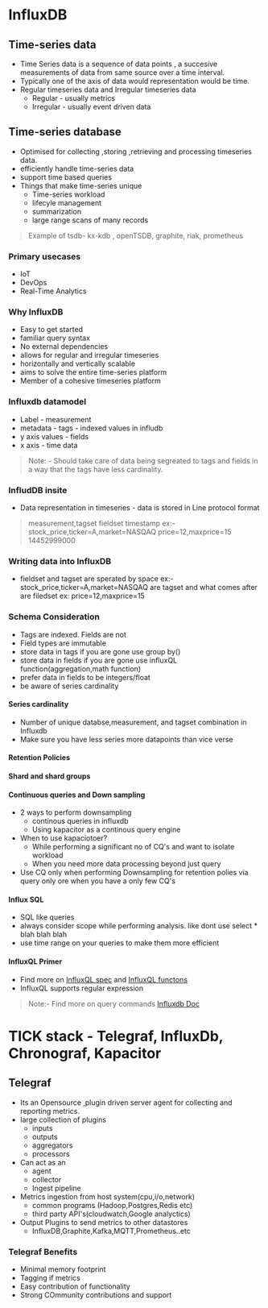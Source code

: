 # InfluxDB

## Time-series data
- Time Series data is a sequence of data points , a succesive measurements of data from same source over a time interval.
- Typically one of the axis of data would representation would be time.
- Regular timeseries data and Irregular timeseries data
  - Regular - usually metrics
  - Irregular - usually event driven data
## Time-series database
- Optimised for collecting ,storing ,retrieving and processing timeseries data.
- efficiently handle time-series data
- support time based queries
- Things that make time-series unique
  - Time-series workload
  - lifecyle management
  - summarization
  - large range scans of many records
> Example of tsdb- kx-kdb , openTSDB, graphite, riak, prometheus

### Primary usecases
- IoT
- DevOps
- Real-Time Analytics

### Why InfluxDB
- Easy to get started
- familiar query syntax
- No external dependencies
- allows for regular and irregular timeseries 
- horizontally and vertically scalable
- aims to solve the entire time-series platform
- Member of a cohesive timeseries platform
### Influxdb datamodel
- Label - measurement
- metadata - tags - indexed values in infludb
- y axis values - fields
- x axis - time data

> Note: - Should take care of data being segreated to tags and fields 
> in a way that the tags have less cardinality.
### InfludDB insite
- Data representation in timeseries - data is stored in Line protocol format 
> measurement,tagset fieldset timestamp
> ex:- stock_price,ticker=A,market=NASQAQ price=12,maxprice=15 14452999000
### Writing data into InfluxDB
- fieldset and tagset are sperated by space
  ex:-  stock_price,ticker=A,market=NASQAQ are tagset and what comes after are filedset ex: price=12,maxprice=15
### Schema Consideration
- Tags are indexed. Fields are not
- Field types are immutable
- store data in tags if you are gone use group by()
- store data in fields if you are gone use influxQL function(aggregation,math function)
- prefer data in fields to be integers/float
- be aware of series cardinality
#### Series cardinality
- Number of unique databse,measurement, and tagset combination in Influxdb
- Make sure you have less series more datapoints than vice verse
#### Retention Policies
#### Shard and shard groups
#### Continuous queries and Down sampling
- 2 ways to perform downsampling 
  - continous queries in influxdb
  - Using kapacitor as a continous query engine
- When to use kapaciotoer?
  - While performing a significant no of CQ's and want to isolate workload
  - When you need more data processing beyond just query
- Use CQ only when performing Downsampling for retention polies via query only ore when you have a only few CQ's
#### Influx SQL
- SQL like queries
- always consider scope while performing analysis. like dont use select * blah blah blah
- use time range on your queries to make them more efficient
#### InfluxQL Primer
- Find more on [InfluxQL spec](https://docs.influxdata.com/influxdb/v1.7/query_language/spec/) and [InfluxQL functons](https://docs.influxdata.com/influxdb/v1.7/query_language/functions/)
- InfluxQL supports regular expression


> Note:- Find more on query commands [Influxdb Doc](https://docs.influxdata.com/influxdb/v1.7/query_language/data_exploration/)

# TICK stack - Telegraf, InfluxDb, Chronograf, Kapacitor

## Telegraf
- Its an Opensource ,plugin driven server agent for collecting and reporting metrics.
- large collection of plugins
  - inputs
  - outputs
  - aggregators
  - processors
- Can act as an
  - agent
  - collector
  - Ingest pipeline
- Metrics ingestion from host system(cpu,i/o,network)
  - common programs (Hadoop,Postgres,Redis etc)
  - third party API's(cloudwatch,Google analyctics)
- Output Plugins to send metrics to other datastores
  - InfluxDB,Graphite,Kafka,MQTT,Prometheus..etc
### Telegraf Benefits
- Minimal memory footprint
- Tagging if metrics
- Easy contribution of functionality
- Strong COmmunity contributions and support
  